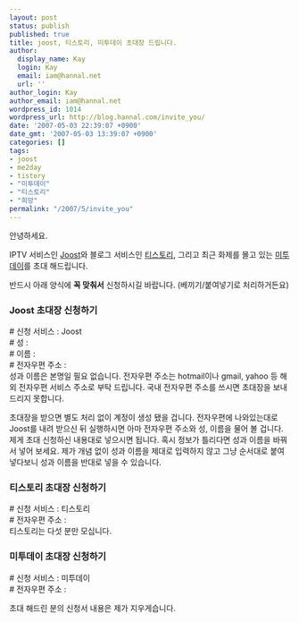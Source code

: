 ```yaml
---
layout: post
status: publish
published: true
title: joost, 티스토리, 미투데이 초대장 드립니다.
author:
  display_name: Kay
  login: Kay
  email: iam@hannal.net
  url: ''
author_login: Kay
author_email: iam@hannal.net
wordpress_id: 1014
wordpress_url: http://blog.hannal.com/invite_you/
date: '2007-05-03 22:39:07 +0900'
date_gmt: '2007-05-03 13:39:07 +0900'
categories: []
tags:
- joost
- me2day
- tistory
- "미투데이"
- "티스토리"
- "희망"
permalink: "/2007/5/invite_you"
---
```

<p>안녕하세요.</p>
<p>IPTV 서비스인 <a href="http://www.joost.com">Joost</a>와 블로그 서비스인 <a href="http://www.tistory.com">티스토리</a>, 그리고 최근 화제를 몰고 있는 <a href="http://me2day.net">미투데이</a>를 초대 해드립니다.</p>
<p>반드시 아래 양식에 <strong>꼭 맞춰서</strong> 신청하시길 바랍니다. (베끼기/붙여넣기로 처리하거든요)</p>
<h3>Joost 초대장 신청하기</h3>
<p># 신청 서비스 : Joost<br />
# 성 :<br />
# 이름 :<br />
# 전자우편 주소 :<br />
성과 이름은 본명일 필요 없습니다. 전자우편 주소는 hotmail이나 gmail, yahoo 등 해외 전자우편 서비스 주소로 부탁 드립니다. 국내 전자우편 주소를 쓰시면 초대장을 보내 드리지 못합니다.</p>
<p>초대장을 받으면 별도 처리 없이 계정이 생성 됐을 겁니다. 전자우편에 나와있는대로 Joost를 내려 받으신 뒤 실행하시면 아마 전자우편 주소와 성, 이름을 물어 볼 겁니다. 제게 초대 신청하신 내용대로 넣으시면 됩니다. 혹시 정보가 틀리다면 성과 이름을 바꿔서 넣어 보세요. 제가 개념 없이 성과 이름을 제대로 입력하지 않고 그냥 순서대로 붙여 넣다보니 성과 이름을 반대로 넣을 수 있습니다.</p>
<h3>티스토리 초대장 신청하기</h3>
<p># 신청 서비스 : 티스토리<br />
# 전자우편 주소 :<br />
티스토리는 다섯 분만 모십니다.</p>
<h3>미투데이 초대장 신청하기</h3>
<p># 신청 서비스 : 미투데이<br />
# 전자우편 주소 :</p>
<p>초대 해드린 분의 신청서 내용은 제가 지우게습니다.</p>
